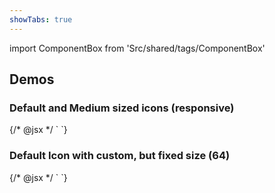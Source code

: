 ```yaml
---
showTabs: true
---
```


import ComponentBox from 'Src/shared/tags/ComponentBox'

## Demos

### Default and Medium sized icons (responsive)

<ComponentBox>
	{/* @jsx */ `
<IconPrimary icon="question" title="Give icons a title" />
<IconPrimary
  icon="question_medium"
  title="Size defined in name"
  aria-hidden
/>
	`}
</ComponentBox>
		
### Default Icon with custom, but fixed size (64)

<ComponentBox>
	{/* @jsx */ `
<IconPrimary
  icon="question"
  size="64"
  title="I'm not responsive!"
/>
	`}
</ComponentBox>

